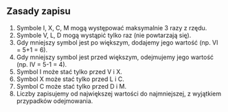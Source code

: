 ## Zasady zapisu
1. Symbole I, X, C, M mogą występować maksymalnie 3 razy z rzędu.
2. Symbole V, L, D mogą wystąpić tylko raz (nie powtarzają się).
3. Gdy mniejszy symbol jest po większym, dodajemy jego wartość (np. VI = 5+1 = 6).
4. Gdy mniejszy symbol jest przed większym, odejmujemy jego wartość (np. IV = 5-1 = 4).
5. Symbol I może stać tylko przed V i X.
6. Symbol X może stać tylko przed L i C.
7. Symbol C może stać tylko przed D i M.
8. Liczby zapisujemy od największej wartości do najmniejszej, z wyjątkiem przypadków odejmowania.